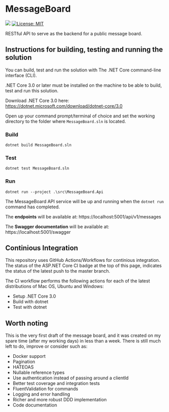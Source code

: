 # MessageBoard
![](https://github.com/Compusa/MessageBoard/workflows/ASP.NET%20Core%20CI/badge.svg)
[![License: MIT](https://img.shields.io/badge/License-MIT-yellow.svg)](https://opensource.org/licenses/MIT)

RESTful API to serve as the backend for a public message board.

## Instructions for building, testing and running the solution
You can build, test and run the solution with The .NET Core command-line interface (CLI). 

.NET Core 3.0 or later must be installed on the machine to be able to build, test and run this solution.

Download .NET Core 3.0 here:
https://dotnet.microsoft.com/download/dotnet-core/3.0

Open up your command prompt/terminal of choice and set the working directory to the folder where `MessageBoard.sln` is located.

### Build
```
dotnet build MessageBoard.sln
```

### Test
```
dotnet test MessageBoard.sln
```

### Run
```
dotnet run --project .\src\MessageBoard.Api
```
The MessageBoard API service will be up and running when the `dotnet run` command has completed. 

The **endpoints** will be available at: https://localhost:5001/api/v1/messages

The **Swagger documentation** will be available at: https://localhost:5001/swagger

## Continious Integration
This repository uses GitHub Actions/Workflows for continious integration. The status of the ASP.NET Core CI badge at the top of this page, indicates the status of the latest push to the master branch. 

The CI workflow performs the following actions for each of the latest distributions of Mac OS, Ubuntu and Windows:
* Setup .NET Core 3.0
* Build with dotnet
* Test with dotnet

## Worth noting
This is the very first draft of the message board, and it was created on my spare time (after my working days) in less than a week. There is still much left to do, improve or consider such as:
* Docker support
* Pagination
* HATEOAS
* Nullable reference types
* Use authentication instead of passing around a clientId
* Better test coverage and integration tests
* FluentValidation for commands
* Logging and error handling
* Richer and more robust DDD implementation
* Code documentation
